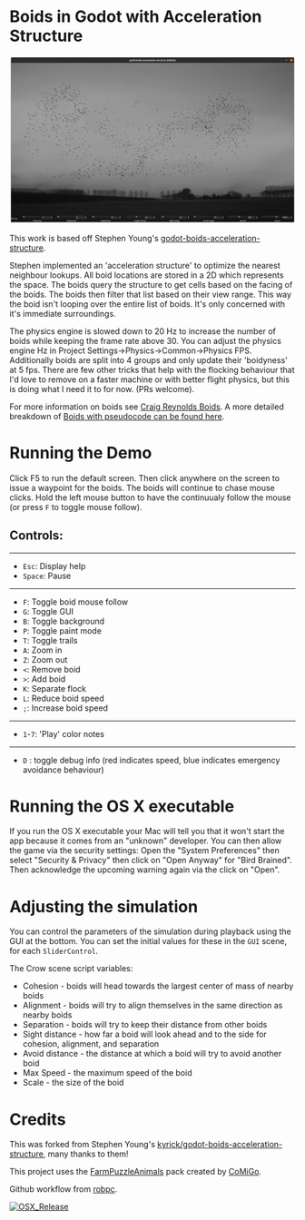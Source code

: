 # Boids in Godot with Acceleration Structure

![Screenshot of godot boids](https://raw.githubusercontent.com/RKelln/godot-boids-acceleration-structure/jackson/godot_boids_screenshot.png)

This work is based off Stephen Young's [godot-boids-acceleration-structure](https://github.com/kyrick/godot-boids-acceleration-structure).


Stephen implemented an 'acceleration structure' to optimize the nearest neighbour lookups. All boid locations are stored in a 2D which represents the space. The boids query the structure to get cells based on the facing of the boids. The boids then filter that list based on their view range. This way the boid isn't looping over the entire list of boids. It's only concerned with it's immediate surroundings. 

The physics engine is slowed down to 20 Hz to increase the number of boids while keeping the frame rate above 30. You can adjust the physics engine Hz in Project Settings->Physics->Common->Physics FPS. Additionally boids are split into 4 groups and only update their 'boidyness' at 5 fps. There are few other tricks that help with the flocking behaviour that I'd love to remove on a faster machine or with better flight physics, but this is doing what I need it to for now. (PRs welcome).

For more information on boids see [Craig Reynolds Boids](https://en.wikipedia.org/wiki/Boids). A more detailed breakdown of [Boids with pseudocode can be found here](http://www.kfish.org/boids/pseudocode.html).


# Running the Demo

Click F5 to run the default screen. Then click anywhere on the screen to issue a waypoint for the boids. The boids will continue to chase mouse clicks. Hold the left mouse button to have the continuualy follow the mouse (or press `F` to toggle mouse follow).

## Controls: 
---
* `Esc`: Display help
* `Space`: Pause
---
* `F`: Toggle boid mouse follow
* `G`: Toggle GUI
* `B`: Toggle background
* `P`: Toggle paint mode
* `T`: Toggle trails
* `A`: Zoom in
* `Z`: Zoom out
* `<`: Remove boid
* `>`: Add boid
* `K`: Separate flock
* `L`: Reduce boid speed
* `;`: Increase boid speed
---
* `1`-`7`: 'Play' color notes
---
* `D` : toggle debug info (red indicates speed, blue indicates emergency avoidance behaviour)


# Running the OS X executable

If you run the OS X executable your Mac will tell you that it won't start the app because it comes from an "unknown" developer. You can then allow the game via the security settings: Open the "System Preferences" then select "Security & Privacy" then click on "Open Anyway" for "Bird Brained". Then acknowledge the upcoming warning again via the click on "Open".


# Adjusting the simulation

You can control the parameters of the simulation during playback using the GUI at the bottom. You can set the initial values for these in the `GUI` scene, for each `SliderControl`.

The Crow scene script variables:
* Cohesion - boids will head towards the largest center of mass of nearby boids
* Alignment - boids will try to align themselves in the same direction as nearby boids 
* Separation - boids will try to keep their distance from other boids
* Sight distance - how far a boid will look ahead and to the side for cohesion, alignment, and separation
* Avoid distance - the distance at which a boid will try to avoid another boid
* Max Speed - the maximum speed of the boid
* Scale - the size of the boid


# Credits

This was forked from Stephen Young's [kyrick/godot-boids-acceleration-structure](https://github.com/kyrick/godot-boids-acceleration-structure), many thanks to them!

This project uses the [FarmPuzzleAnimals](https://comigo.itch.io/farm-puzzle-animals) pack created by [CoMiGo](https://comigo.itch.io/).

Github workflow from [robpc](https://github.com/robpc/maze-test-game/blob/osx-test/.github/workflows/release-macos.yml).

[![OSX_Release](https://github.com/RKelln/godot-boids-acceleration-structure/actions/workflows/release-macos.yml/badge.svg?branch=jackson)](https://github.com/RKelln/godot-boids-acceleration-structure/actions/workflows/release-macos.yml)
